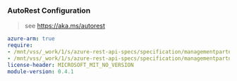 ### AutoRest Configuration

> see https://aka.ms/autorest

``` yaml
azure-arm: true
require:
- /mnt/vss/_work/1/s/azure-rest-api-specs/specification/managementpartner/resource-manager/readme.md
- /mnt/vss/_work/1/s/azure-rest-api-specs/specification/managementpartner/resource-manager/readme.go.md
license-header: MICROSOFT_MIT_NO_VERSION
module-version: 0.4.1

```